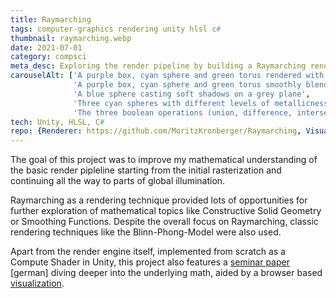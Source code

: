 ```yaml
---
title: Raymarching
tags: computer-graphics rendering unity hlsl c#
thumbnail: raymarching.webp
date: 2021-07-01
category: compsci
meta_desc: Exploring the render pipeline by building a Raymarching render engine from scratch
carouselAlt: ['A purple box, cyan sphere and green torus rendered with raymarching', 
              'A purple box, cyan sphere and green torus smoothly blended into each other',
              'A blue sphere casting soft shadows on a grey plane',
              'Three cyan spheres with different levels of metallicness showcasing different phong-exponent values',
              'The three boolean operations (union, difference, intersection) shocased by an overlapping sphere and cube']
tech: Unity, HLSL, C#
repo: {Renderer: https://github.com/MoritzKronberger/Raymarching, Visualization: https://github.com/MoritzKronberger/Raymarching_Visualization}
---
```


The goal of this project was to improve my mathematical understanding of the basic render pipleline starting from the initial rasterization and continuing all the way to parts of global illumination.

Raymarching as a rendering technique provided lots of opportunities for further exploration of mathematical topics like Constructive Solid Geometry or Smoothing Functions.
Despite the overall focus on Raymarching, classic rendering techniques like the Blinn-Phong-Model were also used.

Apart from the render engine itself, implemented from scratch as a Compute Shader in Unity, this project also features a [seminar paper](https://github.com/MoritzKronberger/Raymarching/blob/main/Doc/Documentation.pdf)
[german] diving deeper into the underlying math, aided by a browser based [visualization](https://www.hs-augsburg.de/homes/mokro/mathematik/visualisierung_raymarching/).
